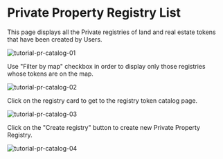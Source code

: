<!--- 
 * Copyright ©️ 2018 Galt•Core Blockchain Company
  Nikolai Popeka [Basic Agreement](ipfs/QmaCiXUmSrP16Gz8Jdzq6AJESY1EAANmmwha15uR3c1bsS).
  
  URL: https://app.galtproject.io/#/mainnet/ppr-registry/all
  
--->

# Private Property Registry List 

This page displays all the Private registries of land and real estate tokens that have been created by Users.

![tutorial-pr-catalog-01](https://raw.githubusercontent.com/galtproject/galtproject-docs/master/examples/en/images/tutorial-pr-catalog-01.jpg)

Use "Filter by map" checkbox in order to display only those registries whose tokens are on the map.

![tutorial-pr-catalog-02](https://raw.githubusercontent.com/galtproject/galtproject-docs/master/examples/en/images/tutorial-pr-catalog-02.jpg)

Click on the registry card to get to the registry token catalog page.

![tutorial-pr-catalog-03](https://raw.githubusercontent.com/galtproject/galtproject-docs/master/examples/en/images/tutorial-pr-catalog-03.jpg)

Click on the "Create registry" button to create new Private Property Registry.

![tutorial-pr-catalog-04](https://raw.githubusercontent.com/galtproject/galtproject-docs/master/examples/en/images/tutorial-pr-catalog-04.jpg)
